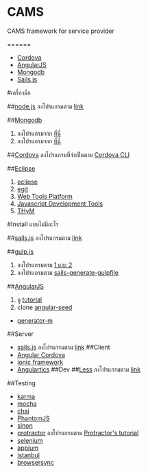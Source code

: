 CAMS
====

CAMS framework for service provider

======

- [Cordova](http://cordova.apache.org/)
- [AngularJS](https://angularjs.org/)
- [Mongodb](http://www.mongodb.org/)
- [Sails.js](http://sailsjs.org/)

#เครื่องมือ

##[node.js](http://nodejs.org/)
ลงโปรแกรมตาม [link](http://nodejs.org/)

##[Mongodb](http://www.mongodb.org/)
1. ลงโปรแกรมจาก [ที่นี่](http://docs.mongodb.org/manual/installation/)
2. ลงโปรแกรมจาก [ที่นี่](https://github.com/balderdashy/sails-mongo)

##[Cordova](http://cordova.apache.org/)
ลงโปรแกรมที่จำเป็นตาม [Cordova CLI](http://cordova.apache.org/docs/en/4.0.0//guide_cli_index.md.html#The%20Command-Line%20Interface)

##[Eclipse](https://eclipse.org)
1. [eclipse](https://www.eclipse.org/downloads/)
2. [egit](http://www.eclipse.org/egit/)
3. [Web Tools Platform](http://www.eclipse.org/webtools/)
4. [Javascript Development Tools](https://eclipse.org/webtools/jsdt/)
5. [THyM](http://www.eclipse.org/thym/)

#Install แบบไม่มีอะไร

##[sails.js](http://sailsjs.org/)
ลงโปรแกรมตาม [link](https://github.com/balderdashy/sails-docs/blob/master/getting-started/getting-started.md)

##[gulp.js](http://gulpjs.com/)
1. ลงโปรแกรมตาม [1 และ 2](https://github.com/gulpjs/gulp/blob/master/docs/getting-started.md)
2. ลงโปรแกรมตาม [sails-generate-gulpfile](https://github.com/Karnith/sails-generate-gulpfile)

##[AngularJS](https://angularjs.org/)
1. ดู [tutorial](http://ghost-parnurzeal.rhcloud.com/sails-js-angularjs-bower-mocha/)
2. clone [angular-seed](https://github.com/angular/angular-seed)

* [generator-m](https://github.com/mwaylabs/generator-m)

##Server
* [sails.js](http://sailsjs.org/) ลงโปรแกรมตาม [link](https://github.com/balderdashy/sails-docs/blob/master/getting-started/getting-started.md)
##Client
* [Angular Cordova](http://ngcordova.com/)
* [ionic framework](http://ionicframework.com/)
* [Angulartics](http://luisfarzati.github.io/angulartics/)
##Dev
##[Less](http://lesscss.org/)
ลงโปรแกรมตาม [link](http://lesscss.org/)

##Testing
* [karma](http://karma-runner.github.io/0.12/index.html)
* [mocha](http://mochajs.org/)
* [chai](http://chaijs.com/)
* [PhantomJS](http://phantomjs.org/)
* [sinon](http://sinonjs.org/)
* [protractor](http://angular.github.io/protractor/) ลงโปรแกรมตาม [Protractor's tutorial](http://angular.github.io/protractor/#/tutorial)
* [selenium](http://www.seleniumhq.org/)
* [appium](http://appium.io/)
* [istanbul](http://gotwarlost.github.io/istanbul/)
* [browsersync](http://www.browsersync.io/)
